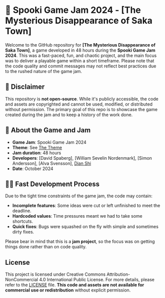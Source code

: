 # 🎃 Spooki Game Jam 2024 - [The Mysterious Disappearance of Saka Town]

Welcome to the GitHub repository for **[The Mysterious Disappearance of Saka Town]**, a game developed in 48 hours during the **Spooki Game Jam 2024**. This was a fast-paced, fun, and chaotic project, and the main focus was to deliver a playable game within a short timeframe. Please note that the code quality and commit messages may not reflect best practices due to the rushed nature of the game jam.

## 🚨 Disclaimer
This repository is **not open-source**. While it's publicly accessible, the code and assets are copyrighted and cannot be used, modified, or distributed without permission. The primary goal of this repo is to showcase the game created during the jam and to keep a history of the work done.

## 👻 About the Game and Jam
- **Game Jam**: Spooki Game Jam 2024
- **Theme**: See [The Theme](./the_theme.png)
- **Jam duration**: 48 hours
- **Developers**: [David Spaberg], [William Sevelin Nordenmark], [Simon Andersson], [Alva Svensson], [Dian Shi](https://github.com/deanxox)
- **Date**: October 2024

## 🏃‍♂️ Fast Development Process
Due to the tight time constraints of the game jam, the code may contain:
- **Incomplete features**: Some ideas were cut or left unfinished to meet the deadline.
- **Hardcoded values**: Time pressures meant we had to take some shortcuts.
- **Quick fixes**: Bugs were squashed on the fly with simple and sometimes dirty fixes.
  
Please bear in mind that this is a **jam project**, so the focus was on getting things done rather than on code quality.

## License
This project is licensed under Creative Commons Attribution-NonCommercial 4.0 International Public License. For more details, please refer to the [LICENSE](./LICENSE.txt) file. **This code and assets are not available for commercial use or redistribution** without explicit permission.
